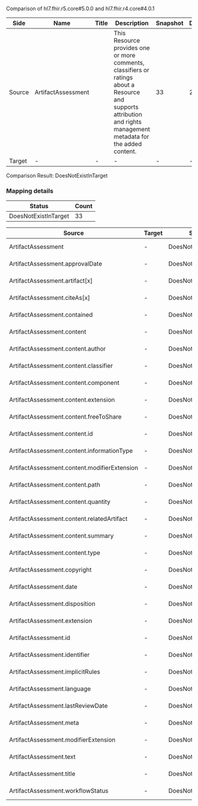 Comparison of hl7.fhir.r5.core#5.0.0 and hl7.fhir.r4.core#4.0.1

| Side | Name | Title | Description | Snapshot | Differential |
| --- | --- | --- | --- | --- | --- |
| Source | ArtifactAssessment |  | This Resource provides one or more comments, classifiers or ratings about a Resource and supports attribution and rights management metadata for the added content. | 33 | 22 |
| Target | - | - | - | - | - |


Comparison Result: DoesNotExistInTarget


### Mapping details

| Status | Count |
| ------ | ----- |
DoesNotExistInTarget | 33 |


| Source | Target | Status | Message |
| ------ | ------ | ------ | ------- |
| ArtifactAssessment | - | DoesNotExistInTarget | ArtifactAssessment does not exist in target and has no mapping |
| ArtifactAssessment.approvalDate | - | DoesNotExistInTarget | ArtifactAssessment.approvalDate does not exist in target and has no mapping |
| ArtifactAssessment.artifact[x] | - | DoesNotExistInTarget | ArtifactAssessment.artifact[x] does not exist in target and has no mapping |
| ArtifactAssessment.citeAs[x] | - | DoesNotExistInTarget | ArtifactAssessment.citeAs[x] does not exist in target and has no mapping |
| ArtifactAssessment.contained | - | DoesNotExistInTarget | ArtifactAssessment.contained does not exist in target and has no mapping |
| ArtifactAssessment.content | - | DoesNotExistInTarget | ArtifactAssessment.content does not exist in target and has no mapping |
| ArtifactAssessment.content.author | - | DoesNotExistInTarget | ArtifactAssessment.content.author does not exist in target and has no mapping |
| ArtifactAssessment.content.classifier | - | DoesNotExistInTarget | ArtifactAssessment.content.classifier does not exist in target and has no mapping |
| ArtifactAssessment.content.component | - | DoesNotExistInTarget | ArtifactAssessment.content.component does not exist in target and has no mapping |
| ArtifactAssessment.content.extension | - | DoesNotExistInTarget | ArtifactAssessment.content.extension does not exist in target and has no mapping |
| ArtifactAssessment.content.freeToShare | - | DoesNotExistInTarget | ArtifactAssessment.content.freeToShare does not exist in target and has no mapping |
| ArtifactAssessment.content.id | - | DoesNotExistInTarget | ArtifactAssessment.content.id does not exist in target and has no mapping |
| ArtifactAssessment.content.informationType | - | DoesNotExistInTarget | ArtifactAssessment.content.informationType does not exist in target and has no mapping |
| ArtifactAssessment.content.modifierExtension | - | DoesNotExistInTarget | ArtifactAssessment.content.modifierExtension does not exist in target and has no mapping |
| ArtifactAssessment.content.path | - | DoesNotExistInTarget | ArtifactAssessment.content.path does not exist in target and has no mapping |
| ArtifactAssessment.content.quantity | - | DoesNotExistInTarget | ArtifactAssessment.content.quantity does not exist in target and has no mapping |
| ArtifactAssessment.content.relatedArtifact | - | DoesNotExistInTarget | ArtifactAssessment.content.relatedArtifact does not exist in target and has no mapping |
| ArtifactAssessment.content.summary | - | DoesNotExistInTarget | ArtifactAssessment.content.summary does not exist in target and has no mapping |
| ArtifactAssessment.content.type | - | DoesNotExistInTarget | ArtifactAssessment.content.type does not exist in target and has no mapping |
| ArtifactAssessment.copyright | - | DoesNotExistInTarget | ArtifactAssessment.copyright does not exist in target and has no mapping |
| ArtifactAssessment.date | - | DoesNotExistInTarget | ArtifactAssessment.date does not exist in target and has no mapping |
| ArtifactAssessment.disposition | - | DoesNotExistInTarget | ArtifactAssessment.disposition does not exist in target and has no mapping |
| ArtifactAssessment.extension | - | DoesNotExistInTarget | ArtifactAssessment.extension does not exist in target and has no mapping |
| ArtifactAssessment.id | - | DoesNotExistInTarget | ArtifactAssessment.id does not exist in target and has no mapping |
| ArtifactAssessment.identifier | - | DoesNotExistInTarget | ArtifactAssessment.identifier does not exist in target and has no mapping |
| ArtifactAssessment.implicitRules | - | DoesNotExistInTarget | ArtifactAssessment.implicitRules does not exist in target and has no mapping |
| ArtifactAssessment.language | - | DoesNotExistInTarget | ArtifactAssessment.language does not exist in target and has no mapping |
| ArtifactAssessment.lastReviewDate | - | DoesNotExistInTarget | ArtifactAssessment.lastReviewDate does not exist in target and has no mapping |
| ArtifactAssessment.meta | - | DoesNotExistInTarget | ArtifactAssessment.meta does not exist in target and has no mapping |
| ArtifactAssessment.modifierExtension | - | DoesNotExistInTarget | ArtifactAssessment.modifierExtension does not exist in target and has no mapping |
| ArtifactAssessment.text | - | DoesNotExistInTarget | ArtifactAssessment.text does not exist in target and has no mapping |
| ArtifactAssessment.title | - | DoesNotExistInTarget | ArtifactAssessment.title does not exist in target and has no mapping |
| ArtifactAssessment.workflowStatus | - | DoesNotExistInTarget | ArtifactAssessment.workflowStatus does not exist in target and has no mapping |

